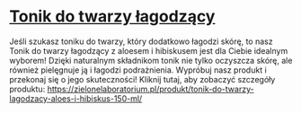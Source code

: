 # [Tonik do twarzy łagodzący](https://zielonelaboratorium.pl/produkt/tonik-do-twarzy-lagodzacy-aloes-i-hibiskus-150-ml/)

Jeśli szukasz toniku do twarzy, który dodatkowo łagodzi skórę, to nasz Tonik do twarzy łagodzący z aloesem i hibiskusem jest dla Ciebie idealnym wyborem! Dzięki naturalnym składnikom tonik nie tylko oczyszcza skórę, ale również pielęgnuje ją i łagodzi podrażnienia. Wypróbuj nasz produkt i przekonaj się o jego skuteczności! Kliknij tutaj, aby zobaczyć szczegóły produktu: https://zielonelaboratorium.pl/produkt/tonik-do-twarzy-lagodzacy-aloes-i-hibiskus-150-ml/